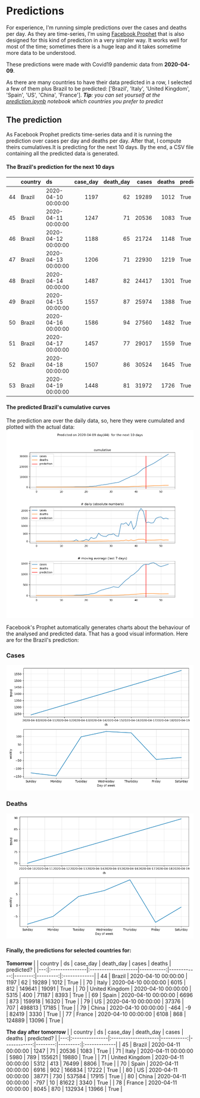 # **Predictions**
For experience, I'm running simple predictions over the cases and deaths per day. As they are time-series, I'm using [Facebook Prophet](https://facebook.github.io/prophet/docs/quick_start.html) that is also designed for this kind of prediction in a very simpler way. It works well for most of the time; sometimes there is a huge leap and it takes sometime more data to be understood.

These predictions were made with Covid19 pandemic data from **2020-04-09**.

As there are many countries to have their data predicted in a row, I selected a few of them plus Brazil to be predicted:
['Brazil', 'Italy', 'United Kingdom', 'Spain', 'US', 'China', 'France'].
***Tip**: you can set yourself at the *[prediction.ipynb](../prediction.ipynb)* notebook which countries you prefer to predict*


## The prediction
As Facebook Prophet predicts time-series data and it is running the prediction over cases per day and deaths per day. After that, I compute theirs cumulatives.It is predicting for the next 10 days.
By the end, a CSV file containing all the predicted data is generated.

#### The Brazil's prediction for the next 10 days
|    | country   | ds                  |   case_day |   death_day |   cases |   deaths | predicted?   |
|---:|:----------|:--------------------|-----------:|------------:|--------:|---------:|:-------------|
| 44 | Brazil    | 2020-04-10 00:00:00 |       1197 |          62 |   19289 |     1012 | True         |
| 45 | Brazil    | 2020-04-11 00:00:00 |       1247 |          71 |   20536 |     1083 | True         |
| 46 | Brazil    | 2020-04-12 00:00:00 |       1188 |          65 |   21724 |     1148 | True         |
| 47 | Brazil    | 2020-04-13 00:00:00 |       1206 |          71 |   22930 |     1219 | True         |
| 48 | Brazil    | 2020-04-14 00:00:00 |       1487 |          82 |   24417 |     1301 | True         |
| 49 | Brazil    | 2020-04-15 00:00:00 |       1557 |          87 |   25974 |     1388 | True         |
| 50 | Brazil    | 2020-04-16 00:00:00 |       1586 |          94 |   27560 |     1482 | True         |
| 51 | Brazil    | 2020-04-17 00:00:00 |       1457 |          77 |   29017 |     1559 | True         |
| 52 | Brazil    | 2020-04-18 00:00:00 |       1507 |          86 |   30524 |     1645 | True         |
| 53 | Brazil    | 2020-04-19 00:00:00 |       1448 |          81 |   31972 |     1726 | True         |

 #### The predicted Brazil's cumulative curves
The prediction are over the daily data, so, here they were cumulated and plotted with the actual data:
![](brazil_predictions.png)

Facebook's Prophet automatically generates charts about the behaviour of the analysed and predicted data. That has a good visual information. Here are for the Brazil's prediction:
### Cases
![](brazil_prophet_cases.png)

 ### Deaths
![](brazil_prophet_deaths.png)
#### Finally, the predictions for selected countries for:
**Tomorrow**
|    | country        | ds                  |   case_day |   death_day |   cases |   deaths | predicted?   |
|---:|:---------------|:--------------------|-----------:|------------:|--------:|---------:|:-------------|
| 44 | Brazil         | 2020-04-10 00:00:00 |       1197 |          62 |   19289 |     1012 | True         |
| 70 | Italy          | 2020-04-10 00:00:00 |       6015 |         812 |  149641 |    19091 | True         |
| 70 | United Kingdom | 2020-04-10 00:00:00 |       5315 |         400 |   71187 |     8393 | True         |
| 69 | Spain          | 2020-04-10 00:00:00 |       6696 |         873 |  159918 |    16320 | True         |
| 79 | US             | 2020-04-10 00:00:00 |      37376 |         707 |  498813 |    17185 | True         |
| 79 | China          | 2020-04-10 00:00:00 |       -464 |          -9 |   82419 |     3330 | True         |
| 77 | France         | 2020-04-10 00:00:00 |       6108 |         868 |  124889 |    13096 | True         |

 **The day after tomorrow** 
|    | country        | ds                  |   case_day |   death_day |   cases |   deaths | predicted?   |
|---:|:---------------|:--------------------|-----------:|------------:|--------:|---------:|:-------------|
| 45 | Brazil         | 2020-04-11 00:00:00 |       1247 |          71 |   20536 |     1083 | True         |
| 71 | Italy          | 2020-04-11 00:00:00 |       5980 |         789 |  155621 |    19880 | True         |
| 71 | United Kingdom | 2020-04-11 00:00:00 |       5312 |         413 |   76499 |     8806 | True         |
| 70 | Spain          | 2020-04-11 00:00:00 |       6916 |         902 |  166834 |    17222 | True         |
| 80 | US             | 2020-04-11 00:00:00 |      38771 |         730 |  537584 |    17915 | True         |
| 80 | China          | 2020-04-11 00:00:00 |       -797 |          10 |   81622 |     3340 | True         |
| 78 | France         | 2020-04-11 00:00:00 |       8045 |         870 |  132934 |    13966 | True         |